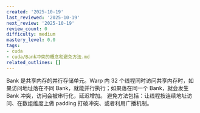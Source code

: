 ```yaml
---
created: '2025-10-19'
last_reviewed: '2025-10-19'
next_review: '2025-10-19'
review_count: 0
difficulty: medium
mastery_level: 0.0
tags:
- cuda
- cuda/Bank冲突的概念和避免方法.md
related_outlines: []
---
```


Bank 是共享内存的并行存储单元。Warp 内 32 个线程同时访问共享内存时，如果访问地址落在不同 Bank，就能并行执行；如果落在同一个 Bank，就会发生 Bank 冲突，访问会被串行化，延迟增加。
避免方法包括：让线程按连续地址访问、在数组维度上做 padding 打破冲突、或者利用广播机制。